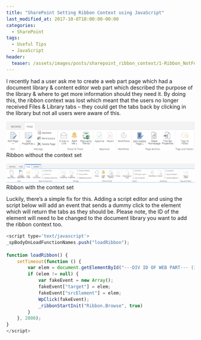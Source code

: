 ```yaml
---
title: "SharePoint Setting Ribbon Context using JavaScript"
last_modified_at: 2017-10-8T18:00:00-00:00
categories:
  - SharePoint
tags:
  - Useful Tips
  - JavaScript
header:
  teaser: /assets/images/posts/sharepoint_ribbon_context/1-Ribbon_NotFocusedOnDocumentLibrary.png
---
```

I recently had a user ask me to create a web part page which had a document library & content editor web part which described the purpose of the library & where to get more information should they need it. By doing this, the ribbon context was lost which meant that the users no longer received Files & Library tabs – they could get the tabs back by clicking in the library but not all users were aware of this.

![Ribbon without context set](/assets/images/posts/sharepoint_ribbon_context/1-Ribbon_NotFocusedOnDocumentLibrary.png)
Ribbon without the context set

![Ribbon with context set](/assets/images/posts/sharepoint_ribbon_context/2-Ribbon_FocusedOnDocumentLibrary.png)
Ribbon with the context set

Luckily, there’s a simple fix for this. Adding a script editor and using the script below will add an event that sends a dummy click to the element which will return the tabs as they should be. Please note, the ID of the element will need to be changed to the document library you want to add the ribbon context too.

```javascript
<script type='text/javascript'>
_spBodyOnLoadFunctionNames.push("loadRibbon");

function loadRibbon() {
    setTimeout(function () {
        var elem = document.getElementById("---DIV ID OF WEB PART--- (ie: MSOZoneCell_WebPartWPQ3)");
        if (elem != null) {
            var fakeEvent = new Array();
            fakeEvent["target"] = elem;
            fakeEvent["srcElement"] = elem;
            WpClick(fakeEvent);
            _ribbonStartInit("Ribbon.Browse", true)
        }
    }, 2000);
}
</script>
```